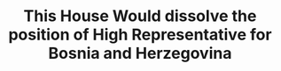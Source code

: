 ---
title: "This House Would dissolve the position of High Representative for Bosnia and Herzegovina"
infoslide: "The High Representative for Bosnia and Herzegovina is a position that was created in 1995 as part of the Dayton Peace Agreement that ended the Bosnian War. The postholder is appointed by the United Nations Security Council.

The High Representative's powers, without judicial oversight, include introducing or repealing laws or constitutional amendments, removing public officials from office, and banning individuals from running in elections.

For example, in 2021 the outgoing High Representative, Austrian Valentin Inzko, amended existing criminal law to make genocide denial and the glorification of war criminals illegal."
round: "Round 7"
weight: 7
videos: ['D-FZStYYGdM']
tags: []
layout: "motion"
categories: ["motions"]
---